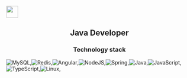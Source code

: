 
<img src="https://github.com/blackcater/blackcater/raw/main/images/Hi.gif" height="32"/></h1>
<h2 align="center">Java Developer</h2>
<h3 align="center">Technology stack</h3>

  ![MySQL](https://img.shields.io/badge/mysql-%2300f.svg?style=for-the-badge&logo=mysql&logoColor=white),![Redis](https://img.shields.io/badge/redis-%23DD0031.svg?style=for-the-badge&logo=redis&logoColor=white),![Angular](https://img.shields.io/badge/angular-%23DD0031.svg?style=for-the-badge&logo=angular&logoColor=white),![NodeJS](https://img.shields.io/badge/node.js-6DA55F?style=for-the-badge&logo=node.js&logoColor=white),![Spring](https://img.shields.io/badge/spring-%236DB33F.svg?style=for-the-badge&logo=spring&logoColor=white),![Java](https://img.shields.io/badge/java-%23ED8B00.svg?style=for-the-badge&logo=java&logoColor=white),![JavaScript](https://img.shields.io/badge/javascript-%23323330.svg?style=for-the-badge&logo=javascript&logoColor=%23F7DF1E),![TypeScript](https://img.shields.io/badge/typescript-%23007ACC.svg?style=for-the-badge&logo=typescript&logoColor=white),![Linux](https://img.shields.io/badge/Linux-FCC624?style=for-the-badge&logo=linux&logoColor=black),

<!--
**milkqurt/milkqurt** is a ✨ _special_ ✨ repository because its `README.md` (this file) appears on your GitHub profile.

Here are some ideas to get you started:

- 🔭 I’m currently working on ...
- 🌱 I’m currently learning ...
- 👯 I’m looking to collaborate on ...
- 🤔 I’m looking for help with ...
- 💬 Ask me about ...
- 📫 How to reach me: ...
- 😄 Pronouns: ...
- ⚡ Fun fact: ...
-->
